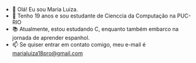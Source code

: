 
- 👋 Olá! Eu sou Maria Luiza.
- 🌱 Tenho 19 anos e sou estudante de Cienccia da Computação na PUC-RIO
- 📚 Atualmente, estou estudando C, enquanto também embarco na jornada de aprender espanhol. 
- 📫 Se quiser entrar em contato comigo, meu e-mail é marialuiza18pro@gmail.com
